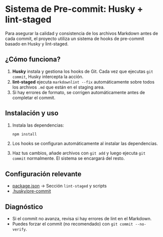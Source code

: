 # Sistema de Pre-commit: Husky + lint-staged

Para asegurar la calidad y consistencia de los archivos Markdown antes de cada commit, el proyecto utiliza un sistema de hooks de pre-commit basado en Husky y lint-staged.

## ¿Cómo funciona?

1. **Husky** instala y gestiona los hooks de Git. Cada vez que ejecutas `git commit`, Husky intercepta la acción.
2. **lint-staged** ejecuta `markdownlint --fix` automáticamente sobre todos los archivos `.md` que están en el staging area.
3. Si hay errores de formato, se corrigen automáticamente antes de completar el commit.

## Instalación y uso

1. Instala las dependencias:

   ```bash
   npm install
   ```

2. Los hooks se configuran automáticamente al instalar las dependencias.
3. Haz tus cambios, añade archivos con `git add` y luego ejecuta `git commit` normalmente. El sistema se encargará del resto.

## Configuración relevante

- [package.json](../package.json) → Sección `lint-staged` y scripts
- [.husky/pre-commit](../.husky/pre-commit)

## Diagnóstico

- Si el commit no avanza, revisa si hay errores de lint en el Markdown.
- Puedes forzar el commit (no recomendado) con `git commit --no-verify`.
